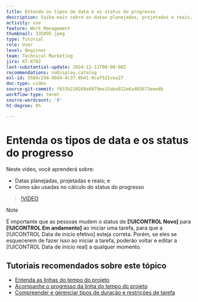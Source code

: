 ```yaml
---
title: Entenda os tipos de data e os status do progresso
description: Saiba mais sobre as datas planejadas, projetadas e reais, e como elas são usadas no cálculo do status do progresso.
activity: use
feature: Work Management
thumbnail: 335095.jpeg
type: Tutorial
role: User
level: Beginner
team: Technical Marketing
jira: KT-8782
last-substantial-update: 2024-11-11T00:00:00Z
recommendations: noDisplay,catalog
exl-id: 5504c294-80d4-4c37-8b41-9caf521cea27
doc-type: video
source-git-commit: f033b210268e8979ee15abe812e6ad85673eeedb
workflow-type: tm+mt
source-wordcount: '0'
ht-degree: 0%

---
```


# Entenda os tipos de data e os status do progresso

Neste vídeo, você aprenderá sobre:

* Datas planejadas, projetadas e reais; e
* Como são usadas no cálculo do status do progresso

>[!VIDEO](https://video.tv.adobe.com/v/335095/?quality=12&learn=on)

>[!NOTE]
>
>É importante que as pessoas mudem o status de **[!UICONTROL Novo]** para **[!UICONTROL Em andamento]** ao iniciar uma tarefa, para que a [!UICONTROL Data de início efetivo] esteja correta. Porém, se eles se esquecerem de fazer isso ao iniciar a tarefa, poderão voltar e editar a [!UICONTROL Data de início real] a qualquer momento.


## Tutoriais recomendados sobre este tópico

* [Entenda as linhas do tempo do projeto](/help/manage-work/project-timelines/understand-project-timelines.md)
* [Acompanhe o progresso da linha do tempo do projeto](/help/manage-work/project-timelines/track-work-progress-from-the-project-timeline.md)
* [Compreender e gerenciar tipos de duração e restrições de tarefa](/help/manage-work/intermediate-projects/understand-and-manage-duration-types-and-task-constraints.md)

